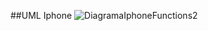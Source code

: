 ##UML Iphone
![DiagramaIphoneFunctions2](https://github.com/user-attachments/assets/18d2b95c-e693-4a3a-bbc7-87ae442e260d)
